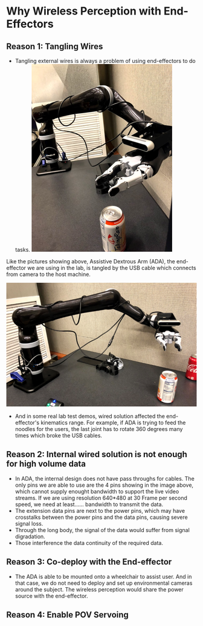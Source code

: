 # Why Wireless Perception with End-Effectors

## Reason 1: Tangling Wires
- Tangling external wires is always a problem of using end-effectors to do tasks. 
![pic 1.1](img/why_0.png) 

Like the pictures showing above, Assistive Dextrous Arm (ADA), the end-effector we are using in the lab, is tangled by the USB cable which connects from camera to the host machine. 

![pic 1.2](img/why_1.png)
- And in some real lab test demos, wired solution affected the end-effector's kinematics range.
For example, if ADA is trying to feed the noodles for the users, the last joint has to rotate 360 degrees many times which broke the USB cables.

## Reason 2: Internal wired solution is not enough for high volume data

- In ADA, the internal design does not have pass throughs for cables. The only pins we are able to use are the 4 pins showing in the image above, which cannot supply enought bandwidth to support the live video streams. If we are using resolution 640*480 at 30 Frame per second speed, we need at least...... bandwidth to transmit the data.
- The extension data pins are next to the power pins, which may have crosstalks between the power pins and the data pins, causing severe signal loss.
- Through the long body, the signal of the data would suffer from signal digradation.
- Those interference the data continuity of the required data.

## Reason 3: Co-deploy with the End-effector

- The ADA is able to be mounted onto a wheelchair to assist user. And in that case, we do not need to deploy and set up environmental cameras around the subject. The wireless perception would share the power source with the end-effector. 


## Reason 4: Enable POV Servoing